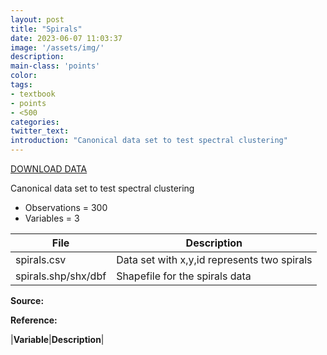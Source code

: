 ```yaml
---
layout: post
title: "Spirals"
date: 2023-06-07 11:03:37
image: '/assets/img/'
description:
main-class: 'points'
color:
tags:
- textbook
- points
- <500
categories:
twitter_text:
introduction: "Canonical data set to test spectral clustering"
---
```

<script>
$('#map').hide();
</script>

[DOWNLOAD DATA](../data/spirals.zip)

Canonical data set to test spectral clustering

* Observations = 300
* Variables = 3

|**File**|**Description**|
|---|---|
|spirals.csv|  Data set with x,y,id represents two spirals|            
|spirals.shp/shx/dbf|  Shapefile for the spirals data |

**Source:**

**Reference:**

|**Variable**|**Description**|
